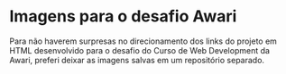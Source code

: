 # Imagens para o desafio Awari
Para não haverem surpresas no direcionamento dos links do projeto em HTML desenvolvido para o desafio do Curso de Web Development da Awari, preferi deixar as imagens salvas em um repositório separado.
